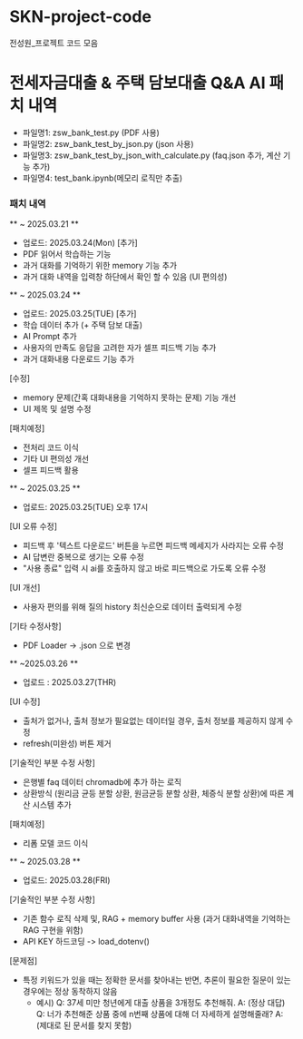 # SKN-project-code
전성원_프로젝트 코드 모음

# 전세자금대출 & 주택 담보대출 Q&A AI 패치 내역
- 파일명1: zsw_bank_test.py (PDF 사용)
- 파일명2: zsw_bank_test_by_json.py (json 사용)
- 파일명3: zsw_bank_test_by_json_with_calculate.py (faq.json 추가, 계산 기능 추가)
- 파일명4: test_bank.ipynb(메모리 로직만 추출)

### 패치 내역

** ~ 2025.03.21 **
- 업로드: 2025.03.24(Mon)
[추가]
- PDF 읽어서 학습하는 기능
- 과거 대화를 기억하기 위한 memory 기능 추가
- 과거 대화 내역을 입력창 하단에서 확인 할 수 있음 (UI 편의성)

** ~ 2025.03.24 **
- 업로드: 2025.03.25(TUE)
[추가]
- 학습 데이터 추가 (+ 주택 담보 대출)
- AI Prompt 추가
- 사용자의 만족도 응답을 고려한 자가 셀프 피드백 기능 추가
- 과거 대화내용 다운로드 기능 추가

[수정]
- memory 문제(간혹 대화내용을 기억하지 못하는 문제) 기능 개선
- UI 제목 및 설명 수정

[패치예정]
- 전처리 코드 이식
- 기타 UI 편의성 개선
- 셀프 피드백 활용

** ~ 2025.03.25 **
- 업로드: 2025.03.25(TUE) 오후 17시

[UI 오류 수정]
- 피드백 후 '텍스트 다운로드' 버튼을 누르면 피드백 메세지가 사라지는 오류 수정
- AI 답변란 중복으로 생기는 오류 수정
- "사용 종료" 입력 시 ai를 호출하지 않고 바로 피드백으로 가도록 오류 수정

[UI 개선]
- 사용자 편의를 위해 질의 history 최신순으로 데이터 출력되게 수정

[기타 수정사항]
- PDF Loader -> .json 으로 변경

** ~2025.03.26 **
- 업로드 : 2025.03.27(THR)

[UI 수정]
- 출처가 없거나, 출처 정보가 필요없는 데이터일 경우, 출처 정보를 제공하지 않게 수정
- refresh(미완성) 버튼 제거

[기술적인 부분 수정 사항]
- 은행별 faq 데이터 chromadb에 추가 하는 로직
- 상환방식 (원리금 균등 분할 상환, 원금균등 분할 상환, 체증식 분할 상환)에 따른 계산 시스템 추가

[패치예정]
- 리폼 모델 코드 이식

** ~ 2025.03.28 **
- 업로드: 2025.03.28(FRI)

[기술적인 부분 수정 사항]
- 기존 함수 로직 삭제 및, RAG + memory buffer 사용 (과거 대화내역을 기억하는 RAG 구현을 위함)
- API KEY 하드코딩 -> load_dotenv()

[문제점]
- 특정 키워드가 있을 때는 정확한 문서를 찾아내는 반면, 추론이 필요한 질문이 있는 경우에는 정상 동착하지 않음
  - 예시) Q: 37세 미만 청년에게 대출 상품을 3개정도 추천해줘.
          A: (정상 대답)
          Q: 너가 추천해준 상품 중에 n번째 상품에 대해 더 자세하게 설명해줄래?
          A: (제대로 된 문서를 찾지 못함)
